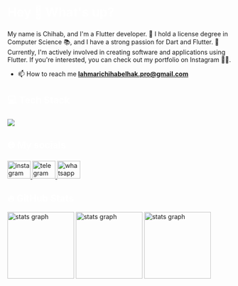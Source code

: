  <h1 align="left" style="color:white;" >Hey 👋 What's up?</h1>

###

<p align="left">My name is Chihab, and I'm a Flutter developer. 🚀 I hold a license degree in Computer Science 📚, and I have a strong passion for Dart and Flutter. 💙 Currently, I'm actively involved in creating software and applications using Flutter. If you're interested, you can check out my portfolio on Instagram 📱👀.</p>

- 📫 How to reach me **lahmarichihabelhak.pro@gmail.com**

###

###

<h2 align="left" style="color:white;" >💻 Tech Stack</h2>

###

<div align="left">
  <a href="#">
    <img src="https://skillicons.dev/icons?i=flutter,dart,firebase,nodejs,postman,figma,vscode,androidstudio,git,github&theme=dark" />
  </a>
 
</div>

###

<h2 align="left" style="color:white;" >🌐 My socials</h2>

###

<div align="left">
  <a href="https://www.instagram.com/chihab.dev" target="_blank">
    <img src="https://raw.githubusercontent.com/maurodesouza/profile-readme-generator/master/src/assets/icons/social/instagram/default.svg" width="52" height="40" alt="instagram logo"  />
  </a>
  <a href="www.linkedin.com/in/lahmarichihab" target="_blank">
    <img src="https://raw.githubusercontent.com/maurodesouza/profile-readme-generator/master/src/assets/icons/social/linkedin/default.svg" width="52" height="40" alt="telegram logo"  />
  </a>
  <a href="https://wa.me/+213656933390" target="_blank">
    <img src="https://raw.githubusercontent.com/maurodesouza/profile-readme-generator/master/src/assets/icons/social/whatsapp/default.svg" width="52" height="40" alt="whatsapp logo"  />
  </a>
</div>

<h2 align="left" style="color:white;" >🔥 GitHub Stats</h2>

<div align="left">
 
  <img src="https://github-readme-stats.vercel.app/api?username=Chihab-Dev&theme=tokyonight&hide_border=false&include_all_commits=true&count_private=true" height="150" alt="stats graph"  />
 
   <img src="https://github-readme-streak-stats.herokuapp.com/?user=Chihab-Dev&theme=tokyonight&hide_border=false" height="150" alt="stats graph"  />
   
   <img src="https://github-readme-stats.vercel.app/api/top-langs/?username=Chihab-Dev&theme=tokyonight&layout=compact" height="150" alt="stats graph"  /> 
 
</div>

